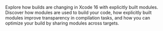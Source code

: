 Explore how builds are changing in Xcode 16 with explicitly built modules. Discover how modules are used to build your code, how explicitly built modules improve transparency in compilation tasks, and how you can optimize your build by sharing modules across targets.
